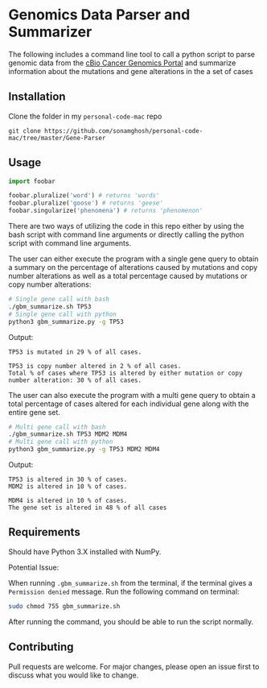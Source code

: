 # Genomics Data Parser and Summarizer

The following includes a command line tool to call a python script to parse genomic data from the [cBio Cancer Genomics Portal](https://www.cbioportal.org/) and summarize information about the mutations and gene alterations in the a set of cases

## Installation

Clone the folder in my `personal-code-mac` repo

```
git clone https://github.com/sonamghosh/personal-code-mac/tree/master/Gene-Parser
```

## Usage

```python
import foobar

foobar.pluralize('word') # returns 'words'
foobar.pluralize('goose') # returns 'geese'
foobar.singularize('phenomena') # returns 'phenomenon'
```

There are two ways of utilizing the code in this repo either by
using the bash script with command line arguments or directly
calling the python script with command line arguments.

The user can either execute the program with a single gene query to obtain
a summary on the percentage of alterations caused by mutations and copy number alterations as well as a total percentage caused by mutations or copy number alterations:

```bash
# Single gene call with bash
./gbm_summarize.sh TP53
# Single gene call with python
python3 gbm_summarize.py -g TP53
```

Output:

```
TP53 is mutated in 29 % of all cases.

TP53 is copy number altered in 2 % of all cases.
Total % of cases where TP53 is altered by either mutation or copy number alteration: 30 % of all cases.
```

The user can also execute the program with a multi gene query to obtain
a total percentage of cases altered for each individual gene along with
the entire gene set.

```bash
# Multi gene call with bash
./gbm_summarize.sh TP53 MDM2 MDM4
# Multi gene call with python
python3 gbm_summarize.py -g TP53 MDM2 MDM4
```

Output:

```
TP53 is altered in 30 % of cases.
MDM2 is altered in 10 % of cases.

MDM4 is altered in 10 % of cases.
The gene set is altered in 48 % of all cases
```

## Requirements
Should have Python 3.X installed with NumPy.

Potential Issue:

When running `.gbm_summarize.sh` from the terminal, if the terminal
gives a `Permission denied` message. Run the following command on terminal:

```bash
sudo chmod 755 gbm_summarize.sh
```

After running the command, you should be able to run the script normally.

## Contributing
Pull requests are welcome. For major changes, please open an issue first to discuss what you would like to change.
